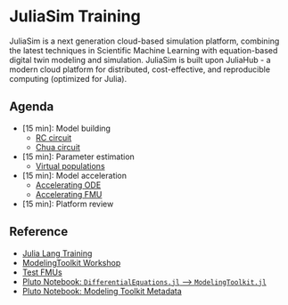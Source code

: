 # JuliaSim Training

JuliaSim is a next generation cloud-based simulation platform, combining the
latest techniques in Scientific Machine Learning with equation-based digital
twin modeling and simulation. JuliaSim is built upon JuliaHub - a modern
cloud platform for distributed, cost-effective, and reproducible computing
(optimized for Julia).

## Agenda

- [15 min]: Model building
    - [RC circuit](https://github.com/JuliaComputing/JuliaSimTraining/blob/main/_static/02_JuliaSim/01_RC_Circuit_Model.md)
    - [Chua circuit](https://github.com/JuliaComputing/JuliaSimTraining/blob/main/_static/02_JuliaSim/02_Chua_Circuit_Model.md)
- [15 min]: Parameter estimation
    - [Virtual populations](https://github.com/JuliaComputing/JuliaSimTraining/blob/main/_static/02_JuliaSim/03_Parameter_Estimation.md)
- [15 min]: Model acceleration
    - [Accelerating ODE](https://github.com/JuliaComputing/JuliaSimTraining/blob/main/_static/02_JuliaSim/04_Surrogate_from_ODE.md)
    - [Accelerating FMU](https://github.com/JuliaComputing/JuliaSimTraining/blob/main/_static/02_JuliaSim/05_Surrogate_from_FMU.md)
- [15 min]: Platform review

## Reference

- [Julia Lang Training](https://github.com/JuliaComputing/Training)
- [ModelingToolkit Workshop](https://github.com/JuliaComputing/ModelingToolkitWorkshop)
- [Test FMUs](https://github.com/modelica/fmi-cross-check)
- [Pluto Notebook: `DifferentialEquations.jl` --> `ModelingToolkit.jl`](https://juliahub.com/pluto/editor.html?id=5939d28c-2578-42ff-bb53-f82cc66ed1cc)
- [Pluto Notebook: Modeling Toolkit Metadata](https://juliahub.com/pluto/editor.html?id=b44ebfed-fb23-4d77-83d9-f464bf750d78)
